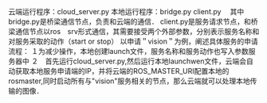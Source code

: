 云端运行程序：cloud_server.py
本地运行程序：bridge.py client.py　
其中bridge.py是桥梁通信节点，负责和云端的通信．
client.py是服务请求节点，和桥梁通信节点以ros　srv形式通信，其需要接受两个外部参数，分别表示服务名称和对服务采取的动作（start or stop）
以申请＂vision＂为例，阐述具体服务的申请流程：
１为减少操作，本地创建launch文件，服务名称和服务动作也写入参数服务器中
<launch>
  <node pkg="neuro_cloud" type="bridge.py" name="bridge" output="screen">
  </node>
  <node pkg="neuro_cloud" type="client.py" name="client" output="screen">
    <param name="service" value="stereo_proc" />
    <param name="action" value="start"/>
  </node>
</launch>
２　首先运行cloud_server.py,然后运行本地launchwen文件，云端会自动获取本地服务申请端的IP，并将云端的ROS_MASTER_URI配置本地的rosmaster,同时启动所有与"vision"服务相关的节点，那么云端就可以处理本地传输的图像．
